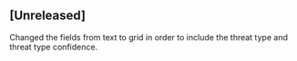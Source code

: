 ## [Unreleased]
Changed the fields from text to grid in order to include the threat type and threat type confidence.